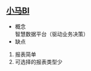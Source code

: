 <!-- toc -->
## [小马BI](https://xiaoma.qq.com/#/)
+ 概念   
智慧数据平台（驱动业务决策）
+ 缺点
1. 报表简单
2. 可选择的报表类型少
<!-- endtoc -->
